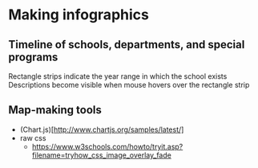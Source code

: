 # Making infographics

## Timeline of schools, departments, and special programs
Rectangle strips indicate the year range in which the school exists  
Descriptions become visible when mouse hovers over the rectangle strip


## Map-making tools
- (Chart.js)[http://www.chartjs.org/samples/latest/]
- raw css  
  - https://www.w3schools.com/howto/tryit.asp?filename=tryhow_css_image_overlay_fade

